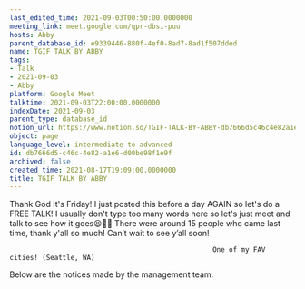 ```yaml
---
last_edited_time: 2021-09-03T00:50:00.0000000
meeting_link: meet.google.com/qpr-dbsi-puu
hosts: Abby
parent_database_id: e9339446-880f-4ef0-8ad7-8ad1f507dded
name: TGIF TALK BY ABBY
tags:
- Talk
- 2021-09-03
- Abby
platform: Google Meet
talktime: 2021-09-03T22:00:00.0000000
indexDate: 2021-09-03
parent_type: database_id
notion_url: https://www.notion.so/TGIF-TALK-BY-ABBY-db7666d5c46c4e82a1e6d00be98f1e9f
object: page
language_level: intermediate to advanced
id: db7666d5-c46c-4e82-a1e6-d00be98f1e9f
archived: false
created_time: 2021-08-17T19:09:00.0000000
title: TGIF TALK BY ABBY
---
```


Thank God It's Friday! I just posted this before a day AGAIN so let's do a FREE TALK!
I usually don't type too many words here so let's just meet and talk to see how it goes😆👍🏻
There were around 15 people who came last time, thank y'all so much!
Can’t wait to see y’all soon!




                                                      One of my FAV cities! (Seattle, WA)







Below are the notices made by the management team: 


